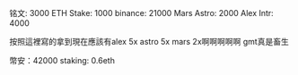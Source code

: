 铭文: 3000
ETH Stake: 1000
binance: 21000
Mars Astro: 2000
Alex Intr: 4000

按照這裡寫的拿到現在應該有alex 5x astro 5x mars 2x啊啊啊啊啊 gmt真是畜生

幣安：42000
staking: 0.6eth